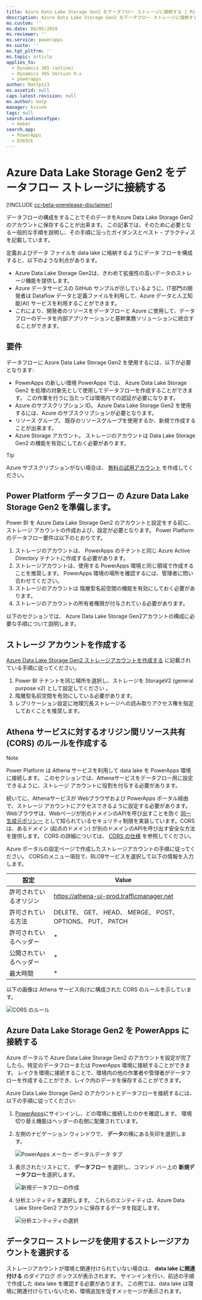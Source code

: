 ```yaml
---
title: Azure Data Lake Storage Gen2 をデータフロー ストレージに接続する | MicrosoftDocs
description: Azure Data Lake Storage Gen2 をデータフロー ストレージに接続する方法
ms.custom: ''
ms.date: 09/05/2019
ms.reviewer: ''
ms.service: powerapps
ms.suite: ''
ms.tgt_pltfrm: ''
ms.topic: article
applies_to:
  - Dynamics 365 (online)
  - Dynamics 365 Version 9.x
  - powerapps
author: Mattp123
ms.assetid: null
caps.latest.revision: null
ms.author: matp
manager: kvivek
tags: null
search.audienceType:
  - maker
search.app:
  - PowerApps
  - D365CE
---
```

# <a name="connect-azure-data-lake-storage-gen2-for-dataflow-storage"></a>Azure Data Lake Storage Gen2 をデータフロー ストレージに接続する

[!INCLUDE [cc-beta-prerelease-disclaimer](../../includes/cc-beta-prerelease-disclaimer.md)]

データフローの構成をすることでそのデータをAzure Data Lake Storage Gen2 のアカウントに保存することが出来ます。 この記事では、そのために必要となる一般的な手順を説明し、その手順に沿ったガイダンスとベスト・プラクティスを記載しています。 

定義およびデータ ファイルを data lake に格納するようにデータ フローを構成すると、以下のような利点があります。
- Azure Data Lake Storage Gen2は、きわめて拡張性の高いデータのストレージ機能を提供します。
- Azure データサービスの GitHub サンプルが示しているように、IT部門の開発者は Dataflow データと定義ファイルを利用して、Azure データと人工知能(AI) サービスを利用することができます。
- これにより、開発者のリソースをデータフローと Azure に使用して、データフローのデータを内部アプリケーションと基幹業務ソリューションに統合することができます。

## <a name="requirements"></a>要件
データフローに Azure Data Lake Storage Gen2 を使用するには、以下が必要となります:
- PowerApps の新しい環境 PowerApps では、 Azure Data Lake Storage Gen2 を処理の対象先として使用してデータフローを作成することができます。 この作業を行うに当たっては環境内での認証が必要になります。 
- Azure のサブスクリプション ID。 Azure Data Lake Storage Gen2 を使用するには、Azure のサブスクリプションが必要となります。
- リソース グループ。 既存のリソースグループを使用するか、新規で作成することが出来ます。
- Azure Storage アカウント。 ストレージのアカウントは Data Lake Storage Gen2 の機能を有効にしておく必要があります。

> [!TIP]
> Azure サブスクリプションがない場合は、 [無料の試用アカウント](https://azure.microsoft.com/free/) を作成してください。

## <a name="prepare-your-azure-data-lake-storage-gen2-for-power-platform-dataflows"></a>Power Platform データフロー の Azure Data Lake Storage Gen2 を準備します。
Power BI を Azure Data Lake Storage Gen2 のアカウントと設定をする前に、ストレージ アカウントの作成および、設定が必要となります。 Power Platform のデータフロー要件は以下のとおりです。
1.  ストレージのアカウントは、 PowerApps のテナントと同じ Azure Active Directory テナントに作成する必要があります。
2.  ストレージアカウントは、使用する PowerApps 環境と同じ領域で作成することを推奨します。 PowerApps 環境の場所を確認するには、管理者に問い合わせてください。
3.  ストレージのアカウントは 階層型名前空間の機能を有効にしておく必要があります。
4.  ストレージのアカウントの所有者権限が付与されている必要があります。

以下のセクションでは、 Azure Data Lake Storage Gen2アカウントの構成に必要な手順について説明します。

## <a name="create-the-storage-account"></a>ストレージ アカウントを作成する
[Azure Data Lake Storage Gen2 ストレージアカウントを作成する](https://docs.microsoft.com/azure/storage/blobs/data-lake-storage-quickstart-create-account) に記載されている手順に従ってください。
1.  Power BI テナントを同じ場所を選択し、ストレージを StorageV2 (general purpose v2) として設定してください 。
2.  階層型名前空間を有効にしている必要があります。 
3.  レプリケーション設定に地理冗長ストレージへの読み取りアクセス権を指定しておくことを推奨します。



<!--from editor: I haven't heard of Athena before. Is it the Amazon service, https://aws.amazon.com/athena/? If so, it probably should be identified as Amazon at first mention. -->


## <a name="create-a-cross-origin-resource-sharing-cors-rule-for-the-athena-service"></a>Athena サービスに対するオリジン間リソース共有(CORS) のルールを作成する

> [!NOTE]
> Power Platform は Athena サービスを利用して data lake を PowerApps 環境に接続します。 このセクションでは、Athenaサービスをデータフロー用に設定できるように、ストレージ アカウントに役割を付与する必要があります。

続いてに、Athenaサービスが Webブラウザおよび PowerApps ポータル経由で、ストレージ アカウントにアクセスできるように設定する必要があります。 Webブラウザは、Webページが別のドメインのAPIを呼び出すことを防ぐ [同一生成元ポリシー](http://www.w3.org/Security/wiki/Same_Origin_Policy) として知られているセキュリティ制限を実装しています。CORSは、あるドメイン (起点のドメイン) が別のドメインのAPIを呼び出す安全な方法を提供します。 CORS の詳細については、 [CORS の仕様](http://www.w3.org/TR/cors/) を参照してください。

Azure ポータルの設定ページで作成したストレージアカウントの手順に従ってください。 CORSのメニュー項目で、BLOBサービスを選択して以下の情報を入力します。 

|設定  |Value  |
|---------|---------|
|許可されているオリジン   | https://athena-ui-prod.trafficmanager.net     |
|許可されている方法   |  DELETE、 GET、 HEAD、 MERGE、 POST、 OPTIONS、 PUT、 PATCH   |
|許可されているヘッダー   | *    |
|公開されているヘッダー   | *    |
|最大時間 |   *  |


以下の画像は Athena サービス向けに構成された CORS のルールを示しています。

![CORS のルール](media/dataflows-cores-rule.png)

## <a name="connect-your-azure-data-lake-storage-gen2-to-powerapps"></a>Azure Data Lake Storage Gen2 を PowerApps に接続する
Azure ポータルで Azure Data Lake Storage Gen2 のアカウントを設定が完了したら、特定のデータフローまたは PowerApps 環境に接続することができます。 レイクを環境に接続することで、環境内の他の作業者や管理者がデータフローを作成することができ、レイク内のデータを保存することができます。 

Azure Data Lake Storage Gen2 のアカウントとデータフローを接続するには、以下の手順に従ってください:
1.  [PowerApps](https://web.powerapps.com/?utm_source=padocs&utm_medium=linkinadoc&utm_campaign=referralsfromdoc)にサインインし、どの環境に接続したのかを確認します。 環境切り替え機能はヘッダーの右側に配置されています。 
2. 左側のナビゲーション ウィンドウで、 **データ**の横にある矢印を選択します。

   ![PowerApps  メーカー ポータルデータ タブ](media/powerapps-portal-data.png)

3. 表示されたリストにて、 **データフロー** を選択し、コマンド バー上の **新規データフロー**を選択します。

   ![新規データフローの作成](media/new-dataflow.png) 

4. 分析エンティティを選択します。 これらのエンティティは、Azure Data Lake Store Gen2 アカウントに保存するデータを指定します。 

   ![分析エンティティの選択](media/select-analytical-entities.png)

## <a name="select-the-storage-account-to-use-for-dataflow-storage"></a>データフロー ストレージを使用するストレージアカウントを選択する
ストレージアカウントが環境と関連付けられていない場合は、 **data lake に関連付ける** のダイアログ ボックスが表示されます。 サインインを行い、前述の手順で作成した data lake を確認する必要があります。 この例では、data lake は環境に関連付けらていないため、環境追加を促すメッセージが表示されます。 



<!--from editor: Should "storage account" be in bold because it's something the user has to select? --"

1. Select storage account.

    The **Select Storage Account** screen appears.
    
    ![Select storage account](media/select-storage-account.png)
    
2. Select the **Subscription ID** of the storage account.
3. Select the **Resource group name** in which the storage account was created.
4. Enter the **Storage account name**.
5. Select **Save**.

Once these steps are successfully completed, your Azure Data Lake Storage Gen2 account is connected to Power Platform Dataflows and you can continue to create a dataflow.

## Considerations and limitations
There are a few considerations and limitations to keep in mind when working with your dataflow storage:
- Linking an Azure Data Lake Store Gen2 account for dataflow storage is not supported in the default environment.
- Once a dataflow storage location is configured for a dataflow, it can't be changed.
- By default, any member of the environment can access dataflow data using the Power Platform Dataflows Connector. However, only the owners of a dataflow can access its files directly in Azure Data Lake Storage Gen2. To authorize additional people to access the dataflows data directly in the lake, you must authorize them to the dataflow’s CDM folder in the data lake or the data lake itself.
- When a dataflow is deleted, its CDM folder in the lake will also be deleted. 

> [!IMPORTANT]
> You shouldn't change files created by dataflows in your organization’s lake or add files to a dataflow’s CDM folder. Changing files might damage dataflows or alter their behavior and is not supported. Power Platform Dataflows only grants read access to files it creates in the lake. If you authorize other people or services to the filesystem used by Power Platform Dataflows, only grant them read access to files or folders in that filesystem.

## Frequently asked questions
*What if I had previously created dataflows in my organization’s Azure Data Lake Storage Gen2 and would like to change their storage location?*

   You can't change the storage location of a dataflow after it was created.

*When can I change the dataflow storage location of an environment?*

   Changing the environment's dataflow storage location is not currently supported. 

## Next steps
This article provided guidance about how to connect an Azure Data Lake Storage Gen2 account for dataflow storage. 

For more information about dataflows, the Common Data Model, and Azure Data Lake Storage Gen2, see these articles:
- [Self-service data prep with dataflows](https://go.microsoft.com/fwlink/?linkid=2099972)
- [Creating and using dataflows in PowerApps](https://go.microsoft.com/fwlink/?linkid=2100076)
- [Connect Azure Data Lake Storage Gen2 for dataflow storage](https://go.microsoft.com/fwlink/?linkid=2099973)
- [Add data to an entity in Common Data Service](https://go.microsoft.com/fwlink/?linkid=2100075)

For more information about Azure storage, see this article:
- [Azure Storage security guide](https://docs.microsoft.com/azure/storage/common/storage-security-guide)

For more information about the Common Data Model, see these articles:
- [Common Data Model - overview](https://docs.microsoft.com/powerapps/common-data-model/overview) 
- [Common Data Model folders](https://go.microsoft.com/fwlink/?linkid=2045304)
- [CDM model file definition](https://go.microsoft.com/fwlink/?linkid=2045521)

You can ask questions in the [PowerApps Community](https://go.microsoft.com/fwlink/?linkid=2099971).
